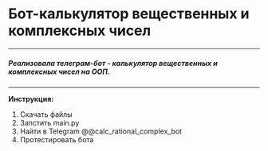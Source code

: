 # Бот-калькулятор вещественных и комплексных чисел
------
##### Реализовала телеграм-бот - калькулятор вещественных и комплексных чисел на ООП.
------
**Инструкция:**
1) Скачать файлы
2) Запстить main.py
3) Найти в Telegram @@calc_rational_complex_bot
4) Протестировать бота
